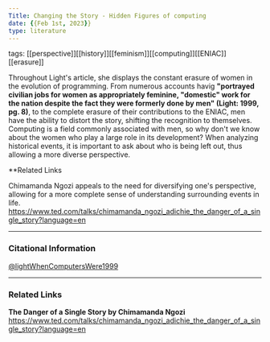 ```yaml
---
Title: Changing the Story - Hidden Figures of computing
date: {{Feb 1st, 2023}}
type: literature
---
```

tags: [[perspective]][[history]][[feminism]][[computing]][[ENIAC]][[erasure]]

Throughout Light's article, she displays the constant erasure of women in the evolution of programming. From numerous accounts havig **"portrayed civilian jobs for women as appropriately feminine, "domestic" work for the nation despite the fact they were formerly done by men" (Light: 1999, pg. 8)**, to the complete erasure of their contributions to the ENIAC, men have the ability to distort the story, shifting the recognition to themselves. Computing is a field commonly associated with men, so why don't we know about the women who play a large role in its development? When analyzing historical events, it is important to ask about who is being left out, thus allowing a more diverse perspective. 

**Related Links

Chimamanda Ngozi appeals to the need for diversifying one's perspective, allowing for a more complete sense of understanding surrounding events in life.
https://www.ted.com/talks/chimamanda_ngozi_adichie_the_danger_of_a_single_story?language=en





























































---
### Citational Information

[@lightWhenComputersWere1999](hist1900c-starter-vault/1-inbox/2-source_notes/@lightWhenComputersWere1999.md)

---

### Related Links
**The Danger of a Single Story by Chimamanda Ngozi**
https://www.ted.com/talks/chimamanda_ngozi_adichie_the_danger_of_a_single_story?language=en



